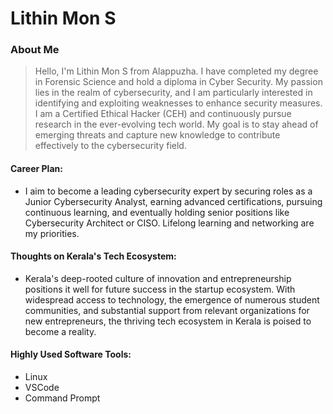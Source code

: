 # Lithin Mon S

### About Me

> Hello, I'm Lithin Mon S from Alappuzha. I have completed my degree in Forensic Science and hold a diploma in Cyber Security.
> My passion lies in the realm of cybersecurity, and I am particularly interested in identifying and exploiting weaknesses to enhance security measures.
> I am a Certified Ethical Hacker (CEH) and continuously pursue research in the ever-evolving tech world.
> My goal is to stay ahead of emerging threats and capture new knowledge to contribute effectively to the cybersecurity field.



#### Career Plan:

- I aim to become a leading cybersecurity expert by securing roles as a Junior Cybersecurity Analyst, earning advanced certifications, pursuing continuous learning, and eventually holding senior positions like Cybersecurity Architect or CISO. Lifelong learning and networking are my priorities.

#### Thoughts on Kerala's Tech Ecosystem:

- Kerala's deep-rooted culture of innovation and entrepreneurship positions it well for future success in the startup ecosystem. With widespread access to technology, the emergence of numerous student communities, and substantial support from relevant organizations for new entrepreneurs, the thriving tech ecosystem in Kerala is poised to become a reality.
  
 #### Highly Used Software Tools:
- Linux
- VSCode
- Command Prompt


